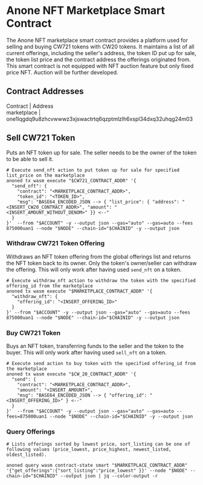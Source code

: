 # Anone NFT Marketplace Smart Contract
The Anone NFT marketplace smart contract provides a platform used for selling and buying CW721 tokens with CW20 tokens. It maintains a list of all current offerings, including the seller's address, the token ID put up for sale, the token list price and the contract address the offerings originated from. This smart contract is not equipped with NFT auction feature but only fixed price NFT. Auction will be further developed.

## Contract Addresses
Contract        | Address                                       
marketplace     | one1lqgdq9u8zhcvwwwz3xjswactrtq6qzptmlzlh6xspl34dxq32uhqg24m03 

## Sell CW721 Token

Puts an NFT token up for sale. The seller needs to be the owner of the token to be able to sell it.

```shell
# Execute send_nft action to put token up for sale for specified list_price on the marketplace
anoned tx wasm execute "$CW721_CONTRACT_ADDR" '{
  "send_nft": {
    "contract": "<MARKETPLACE_CONTRACT_ADDR>",
    "token_id": "<TOKEN_ID>",
    "msg": "BASE64_ENCODED_JSON --> { "list_price": { "address": "<INSERT_CW20_CONTRACT_ADDR>", "amount": "<INSERT_AMOUNT_WITHOUT_DENOM>" }} <--"
  }
}'  --from "$ACCOUNT" -y --output json --gas="auto" --gas=auto --fees 875000uan1 --node "$NODE" --chain-id="$CHAINID" -y --output json
```

### Withdraw CW721 Token Offering

Withdraws an NFT token offering from the global offerings list and returns the NFT token back to its owner. Only the token's owner/seller can withdraw the offering. This will only work after having used `send_nft` on a token.

```shell
# Execute withdraw_nft action to withdraw the token with the specified offering_id from the marketplace
anoned tx wasm execute "$MARKETPLACE_CONTRACT_ADDR" '{
  "withdraw_nft": {
    "offering_id": "<INSERT_OFFERING_ID>"
  }
}' --from "$ACCOUNT" -y --output json --gas="auto" --gas=auto --fees 875000uan1 --node "$NODE" --chain-id="$CHAINID" -y --output json
```

### Buy CW721 Token

Buys an NFT token, transferring funds to the seller and the token to the buyer. This will only work after having used `sell_nft` on a token.

```shell
# Execute send action to buy token with the specified offering_id from the marketplace
anoned tx wasm execute "$CW_20_CONTRACT_ADDR" '{
  "send": {
    "contract": "<MARKETPLACE_CONTRACT_ADDR>",
    "amount": "<INSERT_AMOUNT>",
    "msg": "BASE64_ENCODED_JSON --> { "offering_id": "<INSERT_OFFERING_ID>" } <--"
  }
}'  --from "$ACCOUNT" -y --output json --gas="auto" --gas=auto --fees=875000uan1 --node "$NODE" --chain-id="$CHAINID" -y --output json
```

### Query Offerings

```shell
# Lists offerings sorted by lowest price, sort_listing can be one of following values (price_lowest, price_highest, newest_listed, oldest_listed).

anoned query wasm contract-state smart "$MARKETPLACE_CONTRACT_ADDR" '{"get_offerings":{"sort_listing":"price_lowest" }}' --node "$NODE" --chain-id="$CHAINID" --output json | jq --color-output -r
```
